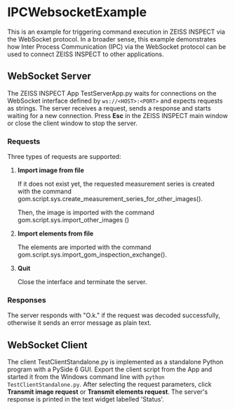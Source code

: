 # IPCWebsocketExample

This is an example for triggering command execution in ZEISS INSPECT via the WebSocket protocol. In a broader sense, this example demonstrates how Inter Process Communication (IPC) via the WebSocket protocol can be used to connect ZEISS INSPECT to other applications.

## WebSocket Server

The ZEISS INSPECT App TestServerApp.py waits for connections on the WebSocket interface defined by `ws://<HOST>:<PORT>` and expects requests as strings. The server receives a request, sends a response and starts waiting for a new connection.
Press **Esc** in the ZEISS INSPECT main window or close the client window to stop the server.

### Requests

Three types of requests are supported:

1. **Import image from file**

   If it does not exist yet, the requested measurement series is created with the command gom.script.sys.create_measurement_series_for_other_images().

    Then, the image is imported with the command gom.script.sys.import_other_images ()

2. **Import elements from file**
   
    The elements are imported with the command gom.script.sys.import_gom_inspection_exchange(). 

3. **Quit**
   
   Close the interface and terminate the server.

### Responses

The server responds with "O.k." if the request was decoded successfully, otherwise it sends an error message as plain text.

## WebSocket Client

The client TestClientStandalone.py is implemented as a standalone Python program with a PySide 6 GUI. Export the client script from the App and started it from the Windows command line with `python TestClientStandalone.py`.
After selecting the request parameters, click **Transmit image request** or **Transmit elements request**. The server's response is printed in the text widget labelled 'Status'.
 
